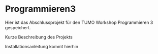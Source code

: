 # Programmieren3

Hier ist das Abschlussprojekt für den TUMO Workshop Programmieren 3 gespeichert.

Kurze Beschreibung des Projekts

Installationsanleitung kommt hierhin
